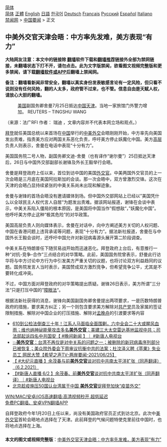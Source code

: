  <!-- 面包屑导航 --> <div class="breadcrumb"><!-- GTranslate: https://gtranslate.io/ -->  <div class="switcher notranslate">  <div class="selected">  <a href="#" onclick="return false;"> 简体</a>  </div>  <div class="option">  <a href="https://www.bannedbook.org" onclick="doGTranslate('zh-CN|zh-CN');jQuery('div.switcher div.selected a').html(jQuery(this).html());return false;" title="简体中文" class="nturl selected"> 简体</a>  <a href="https://www.bannedbook.org/zh-tw/" onclick="doGTranslate('zh-CN|zh-TW');jQuery('div.switcher div.selected a').html(jQuery(this).html());return false;" title="繁體中文" class="nturl"> 正體</a>  <a href="https://www.bannedbook.org/en/" onclick="doGTranslate('zh-CN|en');jQuery('div.switcher div.selected a').html(jQuery(this).html());return false;" title="English" class="nturl"> English</a>  <a href="https://www.bannedbook.org/ja/" onclick="doGTranslate('zh-CN|ja');jQuery('div.switcher div.selected a').html(jQuery(this).html());return false;" title="日本語" class="nturl"> 日語</a>  <a href="https://www.bannedbook.org/ko/" onclick="doGTranslate('zh-CN|ko');jQuery('div.switcher div.selected a').html(jQuery(this).html());return false;" title="한국어" class="nturl"> 한국어</a>  <a href="https://www.bannedbook.org/de/" onclick="doGTranslate('zh-CN|de');jQuery('div.switcher div.selected a').html(jQuery(this).html());return false;" title="Deutsch" class="nturl"> Deutsch</a>  <a href="https://www.bannedbook.org/fr/" onclick="doGTranslate('zh-CN|fr');jQuery('div.switcher div.selected a').html(jQuery(this).html());return false;" title="Français" class="nturl"> Français</a>  <a href="https://www.bannedbook.org/ru/" onclick="doGTranslate('zh-CN|ru');jQuery('div.switcher div.selected a').html(jQuery(this).html());return false;" title="Русский" class="nturl"> Русский</a>  <a href="https://www.bannedbook.org/es/" onclick="doGTranslate('zh-CN|es');jQuery('div.switcher div.selected a').html(jQuery(this).html());return false;" title="Español" class="nturl"> Español</a>  <a href="https://www.bannedbook.org/it/" onclick="doGTranslate('zh-CN|it');jQuery('div.switcher div.selected a').html(jQuery(this).html());return false;" title="Italiano" class="nturl"> Italiano</a>  </div>  </div>      <div class='breadcrumb-sub'><!-- Breadcrumb NavXT 6.3.0 --> <a href="https://www.bannedbook.org/" class="home">禁闻网</a> &gt; <a href="https://www.bannedbook.org/bnews/headline/" class="category">中国要闻</a> &gt; 正文</div></div><h2>中美外交官天津会晤：中方率先发难，美方表现“有力”</h2> <p class="notice"><b>大陆网友注意：本文中的链接除 <a href="https://github.com/bannedbook/fanqiang" >翻墙</a>软件下载和<a href="https://github.com/killgcd/justmysocks/blob/master/README.md">翻墙推荐</a>链接外全部为禁网链接，未翻墙状态下打不开，请勿点击。此为文字版禁闻，欲看图文视频完整版和更多禁闻，请下载<a href="https://github.com/bannedbook/fanqiang">翻墙软件或APP</a>后翻墙上禁闻网。</p><p>备注：翻墙看新闻非常安全，翻墙以真实身份发表敏感言论有一定风险，但只看不说则没有任何风险，翻的人太多，政府管不过来，也不管。信息自由是天赋人权，请放心大胆的翻墙。</b></p>  <div class="entry"> <figure>                <figcaption>                <a href="https://www.bannedbook.org/bnews/tag/%e7%be%8e%e5%9b%bd/" class="st_tag internal_tag" rel="tag" title="标签 美国 下的日志">美国</a>副国务卿舍曼7月25日抵达<a href="https://www.bannedbook.org/bnews/tag/%E4%B8%AD%E5%9B%BD/" class="st_tag internal_tag" rel="tag" title="标签 中国 下的日志">中国</a><a href="https://www.bannedbook.org/bnews/tag/%e5%a4%a9%e6%b4%a5/" class="st_tag internal_tag" rel="tag" title="标签 天津 下的日志">天津</a>。当地一家旅馆门外警力增加。                REUTERS &#8211; TINGSHU WANG            </figcaption></figure> <p>（来源：法广RFI                                      作者：                                                                                                     瑞迪                                                                                            ，文章内容并不代表本网立场和观点。）</p> <p >                    <a href="https://www.bannedbook.org/bnews/tag/%e6%8b%9c%e7%99%bb/" class="st_tag internal_tag" rel="tag" title="标签 拜登 下的日志">拜登</a>就任美国总统以来首场在<span class='wp_keywordlink_affiliate'><a href="https://www.bannedbook.org/" title="中国" target="_blank">中国</a></span>举行的<a href="https://www.bannedbook.org/bnews/tag/%E4%B8%AD%E7%BE%8E%E5%A4%96%E4%BA%A4/" class="st_tag internal_tag" rel="tag" title="标签 中美外交 下的日志">中美外交</a>会晤刚刚开始，中方率先向美国发出责难，指责美方应对两国关系恶化负责，呼吁美方停止妖魔化中国。美方<span class='wp_keywordlink_affiliate'><a href="https://www.bannedbook.org/bnews/ccpdope/" title="中共高层内幕" target="_blank">高层</a></span>负责人则表示，舍曼在电话中表现“十分有力”。                </p>  <p>美国国务院二号人物，副国务卿文迪-舍曼（也有译作“谢尔曼”）25日抵达天津后，26日与中国外交部副部长谢锋及外长王毅举行会晤。</p> <p>舍曼是拜登政府上任以来，首位到访中国的美国<a href="https://www.bannedbook.org/bnews/tag/%e5%a4%96%e4%ba%a4%e5%ae%98/" class="st_tag internal_tag" rel="tag" title="标签 外交官 下的日志">外交官</a>。中美两国外交官员的上一次会晤是三月底在美国阿拉斯加的会谈。那一次会晤中，双方曾激烈交锋。这次在天津的会晤凸显持续紧张的中美关系尚未出现和解迹象。</p>  <p>舍曼与谢锋的首场会晤没有邀请媒体到场。但中国外交部网站上已经以”美国凭什么以全球民主人权代言人自居“为题发出责难。据该网站报道，谢锋在会谈中表示，中美关系陷入僵局的根本原因，是美国将中国当作”假想敌“，”妖魔化中国”。他呼吁美方停止这种“极其危险”的对华政策。</p> <p>美国高层负责人则向媒体表示，舍曼在对话中，向中方阐述美方关切的人权问题、中国在香港问题上违背承诺等问题，表现“十分有力”。据法新社报道，舍曼在与中国外长王毅会谈时，还呼吁中国允许对新冠病毒源头展开第二阶段调查。</p>  <p>中美关系在特朗普任下随贸易战开始而迅速恶化。拜登政府上台后，有意推行一种“对抗-竞争-合作”三点结合的对华策略。此前，美国国务院曾表示，舒曼此行访华将与中方讨论中方行为中引发美方严重关切的议题，也将讨论双方利益趋同的议题。国务院发言人当时表示，美国赞成双方激烈竞争，但希望竞争公平，尤其是不要转化成冲突。</p> <p>不过，中国方面对拜登政府的对华策略提出质疑。谢锋26日表示，美方所谓”三分法“只是打压中国的”<span class='wp_keywordlink'><a href="https://www.bannedbook.org/forum11/topic293.html" title="禁片：向前看的障眼法" target="_blank">障眼法</a></span>“。</p>  <p>根据法新社获得的消息，谢锋向美国副国务卿舍曼提出两项要求，一是历数特朗普政府的措施，要求美方纠正；另一个则包含要求美方解除对<a href="https://www.bannedbook.org/bnews/tag/%e5%85%b1%e4%ba%a7%e5%85%9a/" class="st_tag internal_tag" rel="tag" title="标签 共产党 下的日志">共产党</a>员及家属的签证限制措施、解除对中国企业的打压措施、解除对<a href="https://www.bannedbook.org/bnews/tag/%e5%ad%9f%e6%99%9a%e8%88%9f/" class="st_tag internal_tag" rel="tag" title="标签 孟晚舟 下的日志">孟晚舟</a>的引渡要求等内容</p> <ul class='op-related-articles' title='相关阅读'> <li><a href='https://www.bannedbook.org/bnews/bannedvideo/20210720/1590440.html' target='_blank'>610到公检法倒查三十年！江系人马面临全面围剿，六中全会二十大或腥风血雨；维也纳神祕能量攻击多名<b>美外交官</b>；美建三大太空雷达基地监视中共；司法部起诉四名中共国安【 #晚间新闻 】｜  #新唐人电视台</a></li> <li><a href='https://www.bannedbook.org/bnews/comments/20210625/1574345.html' target='_blank'>💥<b>美外交官</b>：台湾不再仅是对中关系的问题之一；被删除的新冠病毒序列部分已被恢复；美众院外委会下周审议抗衡中共的法案；杜汶泽义聘《苹果》失业员工 网民大赞【希望之声TV-两岸要闻-2021/06/25】</a></li> <li><a href='https://www.bannedbook.org/bnews/bannedvideo/20210603/1558993.html' target='_blank'>【 #大纪元直播 】余茂春与前<b>美外交官</b>谈对抗中共南太平洋扩张（同声翻译）（6.2.2021）</a></li> <li><a href='https://www.bannedbook.org/bnews/bannedvideo/20210603/1558985.html' target='_blank'>【#新唐人直播​ 6/2 】余茂春、前<b>美外交官</b>谈对抗中共南太平洋扩张（同声翻译）｜#新唐人电视台</a></li> <li><a href='https://www.bannedbook.org/bnews/comments/20210514/1546519.html' target='_blank'>北京趁疫施压50国认台湾属于中国 <b>美外交官</b>促拜登加快“疫苗外交”</a></li> </ul> <p class="texttj"> <a href="https://github.com/bannedbook/fanqiang/wiki/V2ray%E6%9C%BA%E5%9C%BA" target="_blank">WIN/MAC/安卓/iOS高速翻墙:高清视频秒开,超低延迟</a><br/> <a href="https://github.com/bannedbook/fanqiang/wiki/%E7%A6%81%E9%97%BB%E7%BD%91%E5%AE%89%E5%8D%93%E7%BF%BB%E5%A2%99%E6%96%B0%E9%97%BBAPP" target="_blank">免费PC翻墙、安卓VPN翻墙APP</a></p><p>自拜登政府今年1月20日上任以来，尚没有美国政府官员正式到访北京。此次中<a href="https://www.bannedbook.org/bnews/tag/%E7%BE%8E%E5%A4%96%E4%BA%A4%E5%AE%98/" class="st_tag internal_tag" rel="tag" title="标签 美外交官 下的日志">美外交官</a>首轮会晤地点选择在了天津。此前拜登的气候问题特使克里前往中国时，也将地点选择在上海。 </p><a name='sharetosocial'></a>  <div style="margin-bottom:5px;padding-bottom:5px;clear:both"> <div id="archive-pix-1" class="banner-ads"> <!-- AuctionX Display platform tag START --> <div id="26318x728x90x621x_ADSLOT2" clicktrack="%%CLICK_URL_ESC%%"></div> <!-- AuctionX Display platform tag END --> </div> <div id="archive-pix-2" class="banner-ads"> <!-- AuctionX Display platform tag START --> <div id="26315x300x250x621x_ADSLOT2" clicktrack="%%CLICK_URL_ESC%%"></div> <!-- AuctionX Display platform tag END --> </div> </div>  <div id="archive-pix-1" class="banner-ads"> <!-- AuctionX Display platform tag START --> <div id="26318x728x90x621x_ADSLOT3" clicktrack="%%CLICK_URL_ESC%%"></div> <!-- AuctionX Display platform tag END --> </div> <div><b>本文的图文或视频完整版</b>：<a href='https://www.bannedbook.org/bnews/headline/20210726/1594545.html'>中美外交官天津会晤：中方率先发难，美方表现“有力”</a></div>  </div><!--END ENTRY--> 